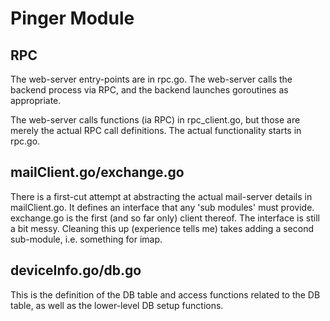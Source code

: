 Pinger Module
=============

RPC
---

The web-server entry-points are in rpc.go. The web-server calls the backend process via RPC, and the backend launches goroutines as appropriate.

The web-server calls functions (ia RPC) in rpc_client.go, but those are merely the actual RPC call definitions. The actual functionality starts in rpc.go.

mailClient.go/exchange.go
-------------------------

There is a first-cut attempt at abstracting the actual mail-server details in mailClient.go. It defines an interface that any 'sub modules' must provide. exchange.go is the first (and so far only) client thereof. The interface is still a bit messy. Cleaning this up (experience tells me) takes adding a second sub-module, i.e. something for imap.

deviceInfo.go/db.go
-------------------

This is the definition of the DB table and access functions related to the DB table, as well as the lower-level DB setup functions.